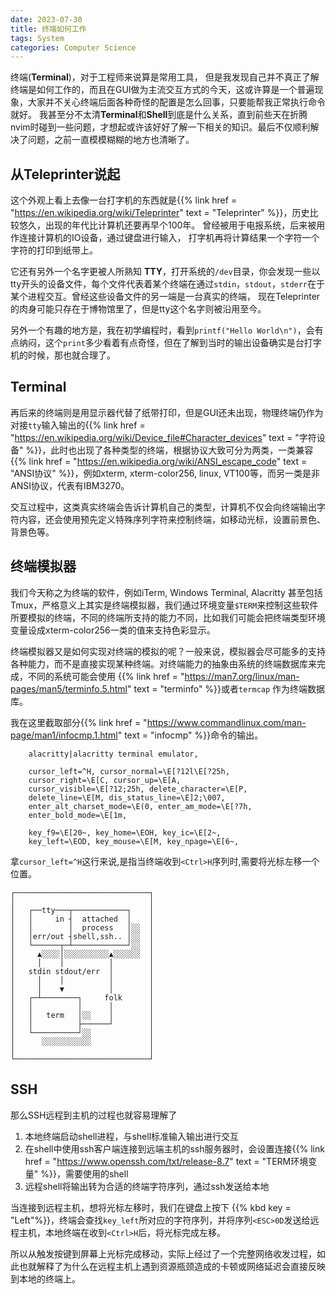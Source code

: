 ```yaml
---
date: 2023-07-30
title: 终端如何工作
tags: System
categories: Computer Science
---
```


终端(**Terminal**)，对于工程师来说算是常用工具， 但是我发现自己并不真正了解终端是如何工作的，而且在GUI做为主流交互方式的今天，这或许算是一个普遍现象，大家并不关心终端后面各种奇怪的配置是怎么回事，只要能帮我正常执行命令就好。 我甚至分不太清**Terminal**和**Shell**到底是什么关系，直到前些天在折腾nvim时碰到一些问题，才想起或许该好好了解一下相关的知识。最后不仅顺利解决了问题，之前一直模模糊糊的地方也清晰了。

## 从Teleprinter说起

这个外观上看上去像一台打字机的东西就是{{% link href = "https://en.wikipedia.org/wiki/Teleprinter" text = "Teleprinter" %}}，历史比较悠久，出现的年代比计算机还要再早个100年。 曾经被用于电报系统，后来被用作连接计算机的IO设备，通过键盘进行输入， 打字机再将计算结果一个字符一个字符的打印到纸带上。

它还有另外一个名字更被人所熟知  **TTY**，打开系统的`/dev`目录，你会发现一些以tty开头的设备文件，每个文件代表着某个终端在通过`stdin`，`stdout`，`stderr`在于某个进程交互。曾经这些设备文件的另一端是一台真实的终端， 现在Teleprinter的肉身可能只存在于博物馆里了，但是tty这个名字则被沿用至今。

另外一个有趣的地方是，我在初学编程时，看到`printf("Hello World\n")`，会有点纳闷，这个`print`多少看着有点奇怪，但在了解到当时的输出设备确实是台打字机的时候，那也就合理了。

## Terminal

再后来的终端则是用显示器代替了纸带打印，但是GUI还未出现，物理终端仍作为对接`tty`输入输出的{{% link href = "https://en.wikipedia.org/wiki/Device_file#Character_devices" text = "字符设备" %}}，此时也出现了各种类型的终端，根据协议大致可分为两类，一类兼容{{% link href = "https://en.wikipedia.org/wiki/ANSI_escape_code" text = "ANSI协议" %}}，例如xterm, xterm-color256, linux, VT100等，而另一类是非ANSI协议，代表有IBM3270。

交互过程中，这类真实终端会告诉计算机自己的类型，计算机不仅会向终端输出字符内容，还会使用预先定义特殊序列字符来控制终端，如移动光标，设置前景色、背景色等。

## 终端模拟器

我们今天称之为终端的软件，例如iTerm, Windows Terminal, Alacritty 甚至包括Tmux，严格意义上其实是终端模拟器，我们通过环境变量`$TERM`来控制这些软件所要模拟的终端，不同的终端所支持的能力不同，比如我们可能会把终端类型环境变量设成xterm-color256一类的值来支持色彩显示。

终端模拟器又是如何实现对终端的模拟的呢？一般来说，模拟器会尽可能多的支持各种能力，而不是直接实现某种终端。对终端能力的抽象由系统的终端数据库来完成，不同的系统可能会使用
{{% link href = "https://man7.org/linux/man-pages/man5/terminfo.5.html" text = "terminfo" %}}或者`termcap` 作为终端数据库。

我在这里截取部分{{% link href = "https://www.commandlinux.com/man-page/man1/infocmp.1.html" text = "infocmp" %}}命令的输出。

```plaintext
    alacritty|alacritty terminal emulator,

    cursor_left=^H, cursor_normal=\E[?12l\E[?25h,
    cursor_right=\E[C, cursor_up=\E[A,
    cursor_visible=\E[?12;25h, delete_character=\E[P,
    delete_line=\E[M, dis_status_line=\E]2;\007,
    enter_alt_charset_mode=\E(0, enter_am_mode=\E[?7h,
    enter_bold_mode=\E[1m,

    key_f9=\E[20~, key_home=\EOH, key_ic=\E[2~,
    key_left=\EOD, key_mouse=\E[M, key_npage=\E[6~,
```

拿`cursor_left=^H`这行来说,是指当终端收到`<Ctrl>H`序列时,需要将光标左移一个位置。

````ascii-diagram
┌──────────────────────────────┐
│                              │
│   ┌──tty───┬────────────┐    │
│   │     in ┤  attached  │    │
│   │        │  process   │░░  │
│   │err/out ┤shell,ssh.. │░░  │
│   └──────┬─┴────────────┘░░  │
│     ▲░░░░│░░░░░░░░░░▲░░░░░░  │
│     │    │          │        │
│   stdin stdout/err  │        │
│     │    │          │        │
│     │    ▼          │        │
│   ┌─┴────────┐     folk      │
│   │          │      │        │
│   │   term   │░░    │        │
│   │          ├──────┘        │
│   └──────────┘░░             │
│      ░░░░░░░░░░░             │
│                              │
└──────────────────────────────┘
````

## SSH

那么SSH远程到主机的过程也就容易理解了

1. 本地终端启动shell进程，与shell标准输入输出进行交互
2. 在shell中使用ssh客户端连接到远端主机的ssh服务器时，会设置连接{{% link href = "https://www.openssh.com/txt/release-8.7" text = "TERM环境变量" %}}，需要使用的shell
3. 远程shell将输出转为合适的终端字符序列，通过ssh发送给本地

当连接到远程主机，想将光标左移时，我们在键盘上按下 {{% kbd key = "Left"%}}，终端会查找`key_left`所对应的字符序列，并将序列`<ESC>0D`发送给远程主机，本地终端在收到`<Ctrl>H`后，将光标完成左移。

所以从触发按键到屏幕上光标完成移动，实际上经过了一个完整网络收发过程，如此也就解释了为什么在远程主机上遇到资源瓶颈造成的卡顿或网络延迟会直接反映到本地的终端上。
